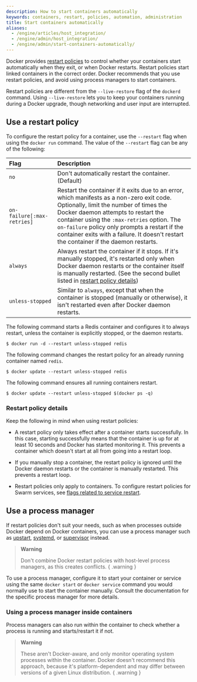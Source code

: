 ```yaml
---
description: How to start containers automatically
keywords: containers, restart, policies, automation, administration
title: Start containers automatically
aliases:
  - /engine/articles/host_integration/
  - /engine/admin/host_integration/
  - /engine/admin/start-containers-automatically/
---
```


Docker provides [restart policies](../../engine/reference/run.md#restart-policies---restart)
to control whether your containers start automatically when they exit, or when
Docker restarts. Restart policies start linked containers in the correct order.
Docker recommends that you use restart policies, and avoid using process
managers to start containers.

Restart policies are different from the `--live-restore` flag of the `dockerd`
command. Using `--live-restore` lets you to keep your containers running during
a Docker upgrade, though networking and user input are interrupted.

## Use a restart policy

To configure the restart policy for a container, use the `--restart` flag
when using the `docker run` command. The value of the `--restart` flag can be
any of the following:

| Flag                       | Description                                                                                                                                                                                                                                                                                                                                                           |
| :------------------------- | :-------------------------------------------------------------------------------------------------------------------------------------------------------------------------------------------------------------------------------------------------------------------------------------------------------------------------------------------------------------------- |
| `no`                       | Don't automatically restart the container. (Default)                                                                                                                                                                                                                                                                                                                  |
| `on-failure[:max-retries]` | Restart the container if it exits due to an error, which manifests as a non-zero exit code. Optionally, limit the number of times the Docker daemon attempts to restart the container using the `:max-retries` option. The `on-failure` policy only prompts a restart if the container exits with a failure. It doesn't restart the container if the daemon restarts. |
| `always`                   | Always restart the container if it stops. If it's manually stopped, it's restarted only when Docker daemon restarts or the container itself is manually restarted. (See the second bullet listed in [restart policy details](#restart-policy-details))                                                                                                                |
| `unless-stopped`           | Similar to `always`, except that when the container is stopped (manually or otherwise), it isn't restarted even after Docker daemon restarts.                                                                                                                                                                                                                         |

The following command starts a Redis container and configures it to always
restart, unless the container is explicitly stopped, or the daemon restarts.

```console
$ docker run -d --restart unless-stopped redis
```

The following command changes the restart policy for an already running
container named `redis`.

```console
$ docker update --restart unless-stopped redis
```

The following command ensures all running containers restart.

```console
$ docker update --restart unless-stopped $(docker ps -q)
```

### Restart policy details

Keep the following in mind when using restart policies:

- A restart policy only takes effect after a container starts successfully. In
  this case, starting successfully means that the container is up for at least
  10 seconds and Docker has started monitoring it. This prevents a container
  which doesn't start at all from going into a restart loop.

- If you manually stop a container, the restart policy is ignored until the
  Docker daemon restarts or the container is manually restarted. This prevents
  a restart loop.

- Restart policies only apply to containers. To configure restart policies for
  Swarm services, see
  [flags related to service restart](../../engine/reference/commandline/service_create.md).

## Use a process manager

If restart policies don't suit your needs, such as when processes outside
Docker depend on Docker containers, you can use a process manager such as
[upstart](http://upstart.ubuntu.com/),
[systemd](https://freedesktop.org/wiki/Software/systemd/), or
[supervisor](http://supervisord.org/) instead.

> **Warning**
>
> Don't combine Docker restart policies with host-level process managers,
> as this creates conflicts.
{ .warning }

To use a process manager, configure it to start your container or service using
the same `docker start` or `docker service` command you would normally use to
start the container manually. Consult the documentation for the specific
process manager for more details.

### Using a process manager inside containers

Process managers can also run within the container to check whether a process is
running and starts/restart it if not.

> **Warning**
>
> These aren't Docker-aware, and only monitor operating system processes within
> the container. Docker doesn't recommend this approach, because it's
> platform-dependent and may differ between versions of a given Linux
> distribution.
{ .warning }
